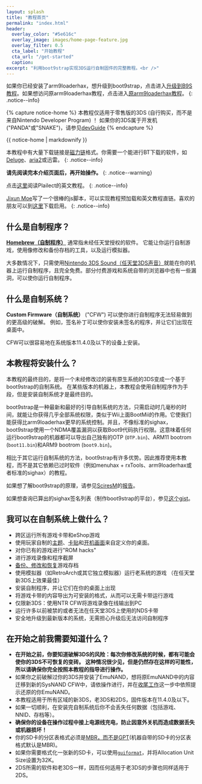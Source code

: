 ```yaml
---
layout: splash
title: "教程首页"
permalink: "index.html"
header:
  overlay_color: "#5e616c"
  overlay_image: images/home-page-feature.jpg
  overlay_filter: 0.5
  cta_label: "开始教程"
  cta_url: "/get-started"
  caption:
excerpt: "利用boot9strap实现3DS运行自制固件的完整教程。<br />"
---
```


如果你已经安装了arm9loaderhax，想升级到boot9strap，点击进入[升级到B9S教程](https://3dshax.cn/updating-to-boot9strap)。如果想访问原arm9loaderhax教程，点击进入[原arm9loaderhax教程](https://a9lh.3dshax.cn)。
{: .notice--info}

{% capture notice-home %}
本教程仅适用于零售版的3DS (自行购买，而不是来自Nintendo Developer Program) ！
如果你的3DS属于开发机 ("PANDA"或"SNAKE")，请参见[devGuide](https://dev.3ds.guide)
{% endcapture %}

<div class="notice--danger">{{ notice-home | markdownify }}</div>

本教程中有大量下载链接是[磁力链](https://zh.wikipedia.org/zh-hans/%E7%A3%81%E5%8A%9B%E9%93%BE%E6%8E%A5)格式。你需要一个能进行BT下载的软件，如[Deluge](http://dev.deluge-torrent.org/wiki/Download)、[aria2](https://aria2.github.io/)或迅雷。
{: .notice--info}

**请先阅读完本介绍页面后，再开始操作。**
{: .notice--warning}

点击[这里](https://3ds.guide/)阅读Plailect的英文教程。
{: .notice--info}

[Jixun Moe](https://github.com/JixunMoe)写了一个很棒的js脚本，可以实现教程预加载和英文教程直链。喜欢的朋友可以到[这里](https://greasyfork.org/zh-CN/scripts/26309-3ds-guide-streamlined)下载启用。
{: .notice--info}

## 什么是自制程序？

[**Homebrew（自制程序）**](https://en.wikipedia.org/wiki/List_of_homebrew_video_games) 通常指未经任天堂授权的软件。 它能让你运行自制游戏，使用像修改和备份存档的工具，以及运行模拟器。

大多数情况下，只需使用[Nintendo 3DS Sound（任天堂3DS声音）](homebrew-launcher-(soundhax))就能在你的机器上运行自制程序，且完全免费。部分付费游戏和系统自带的浏览器中也有一些漏洞，可以使你运行自制程序。

## 什么是自制系统？

**Custom Firmware（自制系统）** ("CFW") 可以使你进行自制程序无法轻易做到的更高级的破解。 例如，签名补丁可以使你安装未签名的程序，并让它们出现在桌面中。

CFW可以很容易地在系统版本11.4.0及以下的设备上安装。

## 本教程将安装什么？

本教程的最终目的，是将一个未经修改过的装有原生系统的3DS变成一个基于boot9strap的自制系统。 在某些版本的机器上，本教程会使用自制程序作为手段，但是安装自制系统才是最终目的。

boot9strap是一种最新和最好的引导自制系统的方法，只需启动时几毫秒的时间，就能让你获得几乎全部系统权限，类似于Wii上面BootMii的作用。它使我们能获得比arm9loaderhax更早的系统控制。并且，不像标准的sighax，boot9strap使用一个NDMA覆盖漏洞以获取Boot9代码执行权限。这意味着任何运行boot9strap的机器都可以导出自己独有的OTP (`OTP.bin`)、ARM11 bootrom (`boot11.bin`)和ARM9 bootrom (`boot9.bin`)。

相比于其它运行自制系统的方法，boot9strap有许多优势。因此推荐使用本教程，而不是其它依赖已过时软件（例如menuhax + rxTools、arm9loaderhax或者标准的sighax）的教程。

如果想了解boot9strap的原理，请参见[SciresM](https://github.com/SciresM/)的[报告](https://sciresm.github.io/33-and-a-half-c3/)。

如果想查询已算出的sighax签名列表（制作boot9strap的平台），参见[这个gist](https://gist.github.com/SciresM/cdd2266efb80175d37eabbe86f9d8c52)。

## 我可以在自制系统上做什么？

+ 跨区运行所有游戏卡带和eShop游戏
+ 使用玩家自制的[主题](https://3dsthem.es/)、[卡贴](https://badges.3dsthem.es/)和[开机画面](https://splash.3dsthem.es/)来自定义你的桌面。
+ 对你已有的游戏进行"ROM hacks"
+ 进行游戏录像和程序截屏
+ [备份、修改和恢复](https://gbatemp.net/threads/413143/)游戏存档
+ 使用模拟器（如RetroArch或其它独立模拟器）运行老系统的游戏 （在任天堂新3DS上效果最佳）
+ 安装自制程序，并让它们在你的桌面上出现
+ 将游戏卡带的内容导出为可安装的格式，从而可以无需卡带运行游戏
+ 仅限新3DS：使用NTR CFW将游戏录像在线输出到PC
+ 运行许多以前被禁的或者无法在任天堂3DS上使用的NDS卡带
+ 安全地升级到最新版本的系统，无需担心升级后无法访问自制程序

## 在开始之前我需要知道什么？

+ **在开始之前，你要知道破解3DS的风险：每次你修改系统的时候，都有可能会使你的3DS不可恢复的变砖。 这种情况很少见，但是仍然存在这样的可能性，所以请确保你完全按照本教程的指导进行操作。**
+ 如果你之前破解过你的3DS并安装了EmuNAND，想将原EmuNAND中的内容迁移到新的SysNAND CFW中，请依操作进行，并在[收尾工作](finalizing-setup)这一步中依照提示还原的你EmuNAND。
+ 本教程适用于所有区域的新3DS，老3DS和2DS，固件版本在11.4.0及以下。
+ 如果一切顺利，在安装完自制系统后你不会丢失任何数据（包括游戏、NNID、存档等）。
+ **确保你的设备在操作过程中接上电源线充电，防止因意外关机而造成数据丢失或机器损坏！**
+ 你的SD卡的分区表格式必须是[MBR，而不是GPT](http://www.howtogeek.com/245610/)(机器自带的SD卡的分区表格式默认是MBR)。
+ 如果你需要格式化一张新的SD卡，可以使用[`guiformat`](http://www.ridgecrop.demon.co.uk/index.htm?guiformat.htm)，并将Allocation Unit Size设置为32K。
+ 2DS所需的软件和老3DS一样，因而任何适用于老3DS的步骤也同样适用于2DS。
